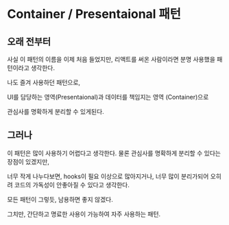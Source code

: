 # Container / Presentaional 패턴

## 오래 전부터

사실 이 패턴의 이름을 이제 처음 들었지만,
리액트를 써온 사람이라면 분명 사용했을 패턴이라고 생각한다.

나도 즐겨 사용하던 패턴으로,

UI를 담당하는 영역(Presentaional)과
데이터를 책임지는 영역 (Container)으로

관심사를 명확하게 분리할 수 있게된다.

## 그러나

이 패턴은 많이 사용하기 어렵다고 생각한다.
물론 관심사를 명확하게 분리할 수 있다는 장점이 있겠지만,

너무 작게 나누다보면, hooks이 필요 이상으로 많아지거나,
너무 많이 분리가되어 오히려 코드의 가독성이 안좋아질 수 있다고 생각한다.

모든 패턴이 그렇듯, 남용하면 좋지 않겠다.

그치만, 간단하고 명료한 사용이 가능하여
자주 사용하는 패턴.